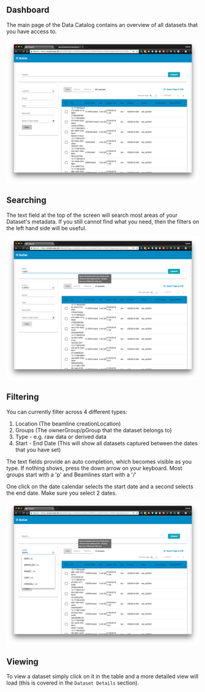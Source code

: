 ## Dashboard

The main page of the Data Catalog contains an overview of all datasets that you have access to.


![dashboard](../img/dashboard.png)

## Searching


The text field at the top of the screen will search most areas of your Dataset's metadata. If you still cannot find what you need, then the filters on the left hand side will be useful.

![search](../img/search.png)

## Filtering

You can currently filter across 4 different types:
1. Location (The beamline creationLocation)
2. Groups (The ownerGroup/pGroup that the dataset belongs to)
3. Type - e.g. raw data or derived data
4. Start - End Date (This will show all datasets captured between the dates that you have set)

The text fields provide an auto completion, which becomes visible as you type. If nothing shows, press the down arrow on your keyboard. Most groups start with a 'p' and Beamlines start with a '/'

One click on the date calendar selects the start date and a second selects the end date. Make sure you select 2 dates.

![filters](../img/filters.png)

## Viewing

To view a dataset simply click on it in the table and a more detailed view will load (this is covered in the `Dataset Details` section).


